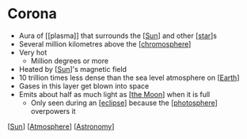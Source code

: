 # Corona

- Aura of [[plasma]] that surrounds the [[Sun]] and other [[star]]s
- Several million kilometres above the [[chromosphere]]
- Very hot
  - Million degrees or more
- Heated by [[Sun]]'s magnetic field
- 10 trillion times less dense than the sea level atmosphere on [[Earth]]
- Gases in this layer get blown into space
- Emits about half as much light as [[the Moon]] when it is full
  - Only seen during an [[eclipse]] because the [[photosphere]] overpowers it


[[Sun]] [[Atmosphere]] [[Astronomy]]

[//begin]: # "Autogenerated link references for markdown compatibility"
[Sun]: sun "Sun"
[star]: star "Star"
[chromosphere]: chromosphere "Chromosphere"
[Earth]: earth "Earth 🜨"
[the Moon]: the-moon "The Moon"
[eclipse]: eclipse "Eclipse"
[photosphere]: photosphere "Photosphere"
[Atmosphere]: atmosphere "Atmosphere"
[Astronomy]: astronomy "Astronomy"
[//end]: # "Autogenerated link references"